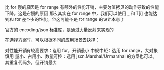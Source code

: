 比 for 慢的原因是 for range 有额外的性能开销，主要为值拷贝的动作导致的性能下降。这是它慢的原因
那么其实在 for range 中，我们可以使用 _ 和 T[i] 也能达到和 for 差不多的性能。但这可能不是 for range 的设计本意了


官方的 encoding/json 标准库，是通过大量反射来实现的



在选择方案时，可以根据不同的应用场景去抉择：

对性能开销有较高要求：选用 for，开销最小
中规中矩：选用 for range，大对象慎用
量小、占用小、数量可控：选用 json.Marshal/Unmarshal 的方案也可以。其重复代码少，但开销最大



